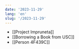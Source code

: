 ```yaml
---
date: '2023-11-29'
lang: 'en'
slug: '/2023-11-29'
---
```


- [[Project Impruneta]]
- [[Borrowing a Book from USC]]
- [[Person 4F439C]]
